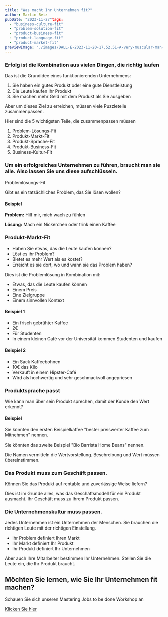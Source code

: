 ```yaml
---
title: "Was macht Ihr Unternehmen fit?"
author: Martin Betz
pubDate: "2023-11-27"tags:
  - "business-culture-fit"
  - "problem-solution-fit"
  - "product-business-fit"
  - "product-language-fit"
  - "product-market-fit"
previewImage: "./images/DALL·E-2023-11-20-17.52.51-A-very-muscular-man-with-a-hipster-beard-dressed-in-a-suit-is-trying-to-solve-a-puzzle-in-a-semi-full-cafe.-The-art-style-combines-watercolor-with-g.png"
---
```


### Erfolg ist die Kombination aus vielen Dingen, die richtig laufen

Das ist die Grundidee eines funktionierenden Unternehmens:

1. Sie haben ein gutes Produkt oder eine gute Dienstleistung
2. Die Leute kaufen Ihr Produkt
3. Sie machen mehr Geld mit dem Produkt als Sie ausgeben

Aber um dieses Ziel zu erreichen, müssen viele Puzzleteile zusammenpassen.

Hier sind die 5 wichtigsten Teile, die zusammenpassen müssen

1. Problem-Lösungs-Fit
2. Produkt-Markt-Fit
3. Produkt-Sprache-Fit
4. Produkt-Business-Fit
5. Business-Kultur-Fit

### Um ein erfolgreiches Unternehmen zu führen, braucht man sie alle. Also lassen Sie uns diese aufschlüsseln.
Problemlösungs-Fit

Gibt es ein tatsächliches Problem, das Sie lösen wollen?

#### **Beispiel**

**Problem:** Hilf mir, mich wach zu fühlen

**Lösung:** Mach ein Nickerchen oder trink einen Kaffee

### Produkt-Markt-Fit

- Haben Sie etwas, das die Leute kaufen können?
- Löst es ihr Problem?
- Bietet es mehr Wert als es kostet?
- Erreicht es sie dort, wo und wann sie das Problem haben?

Dies ist die Problemlösung in Kombination mit:

- Etwas, das die Leute kaufen können
- Einem Preis
- Eine Zielgruppe
- Einem sinnvollen Kontext

#### Beispiel 1

- Ein frisch gebrühter Kaffee
- 2€
- Für Studenten
- In einem kleinen Café vor der Universität kommen Studenten und kaufen

#### Beispiel 2

- Ein Sack Kaffeebohnen
- 10€ das Kilo
- Verkauft in einem Hipster-Café
- Wird als hochwertig und sehr geschmackvoll angepriesen

### Produktsprache passt

Wie kann man über sein Produkt sprechen, damit der Kunde den Wert erkennt?

#### Beispiel

Sie könnten den ersten Beispielkaffee "bester preiswerter Kaffee zum Mitnehmen" nennen.

Sie könnten das zweite Beispiel "Bio Barrista Home Beans" nennen.

Die Namen vermitteln die Wertvorstellung. Beschreibung und Wert müssen übereinstimmen.

### Das Produkt muss zum Geschäft passen.

Können Sie das Produkt auf rentable und zuverlässige Weise liefern?

Dies ist im Grunde alles, was das Geschäftsmodell für ein Produkt ausmacht. Ihr Geschäft muss zu Ihrem Produkt passen.

### Die Unternehmenskultur muss passen.

Jedes Unternehmen ist ein Unternehmen der Menschen. Sie brauchen die richtigen Leute mit der richtigen Einstellung.

- Ihr Problem definiert Ihren Markt
- Ihr Markt definiert Ihr Produkt
- Ihr Produkt definiert Ihr Unternehmen

Aber auch Ihre Mitarbeiter bestimmen Ihr Unternehmen. Stellen Sie die Leute ein, die Ihr Produkt braucht.



## Möchten Sie lernen, wie Sie Ihr Unternehmen fit machen?
Schauen Sie sich unseren Mastering Jobs to be done Workshop an

[Klicken Sie hier](/services/mastering-jobs-to-be-done-online-workshop/)
